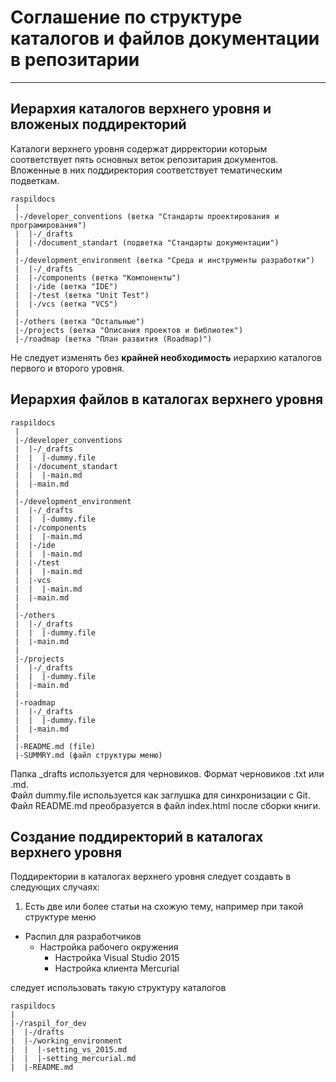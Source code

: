 # Соглашение по структуре каталогов и файлов документации в репозитарии #

---
<!--todo НЕДОРАБОТАН -->

## Иерархия каталогов верхнего уровня и вложеных поддиректорий ##

Каталоги верхнего уровня содержат дирректории которым соответствует пять основных веток репозитария документов.
Вложенные в них поддиректория соответствует тематическим подветкам.

```text
raspildocs
 |
 |-/developer_conventions (ветка "Стандарты проектирования и програмирования")
 |  |-/_drafts
 |  |-/document_standart (подветка "Стандарты документации")
 |
 |-/development_environment (ветка "Среда и инструменты разработки")
 |  |-/_drafts
 |  |-/components (ветка "Компоненты")
 |  |-/ide (ветка "IDE")
 |  |-/test (ветка "Unit Test")
 |  |-/vcs (ветка "VCS")
 |  
 |-/others (ветка "Остальные")
 |-/projects (ветка "Описания проектов и библиотек")
 |-/roadmap (ветка "План развития (Roadmap)")
```

Не следует изменять без **крайней необходимость** иерархию каталогов первого и второго уровня.

## Иерархия файлов в каталогах верхнего уровня ##

```text
raspildocs
 |
 |-/developer_conventions
 |  |-/_drafts
 |  |  |-dummy.file
 |  |-/document_standart
 |  |  |-main.md
 |  |-main.md
 |
 |-/development_environment
 |  |-/_drafts
 |  |  |-dummy.file
 |  |-/components
 |  |  |-main.md
 |  |-/ide
 |  |  |-main.md
 |  |-/test
 |  |  |-main.md
 |  |-vcs
 |  |  |-main.md
 |  |-main.md
 |  
 |-/others
 |  |-/_drafts
 |  |  |-dummy.file
 |  |-main.md
 |  
 |-/projects
 |  |-/_drafts
 |  |  |-dummy.file
 |  |-main.md
 |  
 |-roadmap
 |  |-/_drafts
 |  |  |-dummy.file
 |  |-main.md
 |
 |-README.md (file)
 |-SUMMRY.md (файл структуры меню)
```

Папка _drafts используется для черновиков. Формат черновиков .txt или .md.  
Файл dummy.file используется как заглушка для синхронизации с Git.  
Файл README.md преобразуется в файл index.html после сборки книги.  

## Создание поддиректорий в каталогах верхнего уровня ##

Поддиректории в каталогах верхнего уровня следует создавть в следующих случаях:

1. Есть две или более статьи на схожую тему, например при такой структуре меню

* Распил для разработчиков
  * Настройка рабочего окружения
    * Настройка Visual Studio 2015
    * Настройка клиента Mercurial

 следует использовать такую структуру каталогов

 ```text
 raspildocs
 |
 |-/raspil_for_dev
 |  |-/drafts
 |  |-/working_environment
 |  |  |-setting_vs_2015.md
 |  |  |-setting_mercurial.md
 |  |-README.md
 ```
<!--//TODO подумать над структурой для "Настройки рабочего окружения
нужно будет делать файл Readme и прочее ???-->